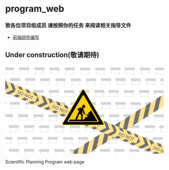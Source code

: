 # program_web

### 致各位项目组成员 请按照你的任务 来阅读相关指导文件

- [前端组件编写](/codesource-vue/README.md)


## Under construction(敬请期待)

![1729863444202](images/README/1729863444202.png)

Scientific Planning Program web page

